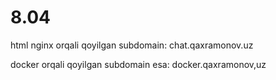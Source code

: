 # 8.04
html nginx orqali qoyilgan subdomain:
chat.qaxramonov.uz


docker orqali qoyilgan subdomain esa: 
docker.qaxramonov,uz